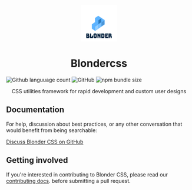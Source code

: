 
<p align="center">
<a href="https://github.com/acquahsamuel/blonder">
  <img src="docs/assets/images/blonder-logo.png" alt="Logo" width="100px" height="100px"></a>
</p>

<h1 align="center">Blondercss</h1>


<p align="center">

![Github languuage count](https://img.shields.io/npm/dt/blonder)
![GitHub](https://img.shields.io/github/license/acquahsamuel/blonder)
![npm bundle size](https://img.shields.io/bundlephobia/min/blonder)

</p>

<p align="center">
CSS utilities framework for rapid development and custom user designs
</p>

## Documentation

For help, discussion about best practices, or any other conversation that would benefit from being searchable:

[Discuss Blonder CSS on GitHub](CONTRIBUTING.md)


## Getting involved
If you're interested in contributing to Blonder CSS, please read our [contributing docs](CONTRIBUTING.md). before submitting a pull request.

